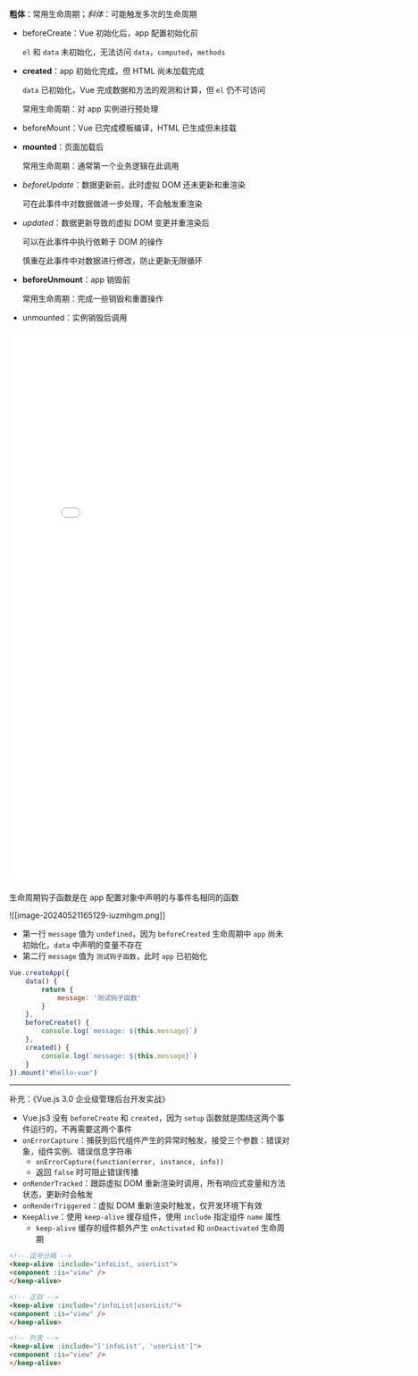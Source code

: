 **粗体**：常用生命周期；*斜体*：可能触发多次的生命周期

* beforeCreate：Vue 初始化后，app 配置初始化前

  `el` 和 `data` 未初始化，无法访问 `data`，`computed`，`methods`
* **created**：app 初始化完成，但 HTML 尚未加载完成

  `data` 已初始化，Vue 完成数据和方法的观测和计算，但 `el` 仍不可访问

  常用生命周期：对 app 实例进行预处理
* beforeMount：Vue 已完成模板编译，HTML 已生成但未挂载
* **mounted**：页面加载后

  常用生命周期：通常第一个业务逻辑在此调用
* *beforeUpdate*：数据更新前，此时虚拟 DOM 还未更新和重渲染

  可在此事件中对数据做进一步处理，不会触发重渲染
* *updated*：数据更新导致的虚拟 DOM 变更并重渲染后

  可以在此事件中执行依赖于 DOM 的操作

  慎重在此事件中对数据进行修改，防止更新无限循环
* **beforeUnmount**：app 销毁前

  常用生命周期：完成一些销毁和重置操作
* unmounted：实例销毁后调用

<iframe src="/widgets/widget-excalidraw/" data-src="/widgets/widget-excalidraw/" data-subtype="widget" border="0" frameborder="no" framespacing="0" allowfullscreen="true" style="width: 786px; height: 991px;"></iframe>

生命周期钩子函数是在 app 配置对象中声明的与事件名相同的函数

![[image-20240521165129-iuzmhgm.png]]

* 第一行 `message` 值为 `undefined`，因为 `beforeCreated` 生命周期中 `app` 尚未初始化，`data` 中声明的变量不存在
* 第二行 `message` 值为 `测试钩子函数`，此时 `app` 已初始化

```js
Vue.createApp({
    data() {
        return {
            message: '测试钩子函数'
        }
    },
    beforeCreate() {
        console.log(`message: ${this.message}`)
    },
    created() {
        console.log(`message: ${this.message}`)
    }
}).mount("#hello-vue")
```

---

补充：《Vue.js 3.0 企业级管理后台开发实战》
- Vue.js3 没有 `beforeCreate` 和 `created`，因为 `setup` 函数就是围绕这两个事件运行的，不再需要这两个事件
- `onErrorCapture`：捕获到后代组件产生的异常时触发，接受三个参数：错误对象，组件实例、错误信息字符串
	- `onErrorCapture(function(error, instance, info))`
	- 返回 `false` 时可阻止错误传播
- `onRenderTracked`：跟踪虚拟 DOM 重新渲染时调用，所有响应式变量和方法状态，更新时会触发
- `onRenderTriggered`：虚拟 DOM 重新渲染时触发，仅开发环境下有效
- `KeepAlive`：使用 `keep-alive` 缓存组件，使用 `include` 指定组件 `name` 属性
	- `keep-alive` 缓存的组件额外产生 `onActivated` 和 `onDeactivated` 生命周期

```html
<!-- 逗号分隔 -->
<keep-alive :include="infoList, userList">
<component :is="view" />
</keep-alive>

<!-- 正则 -->
<keep-alive :include="/infoList|userList/">
<component :is="view" />
</keep-alive>

<!-- 列表 -->
<keep-alive :include="['infoList', 'userList']">
<component :is="view" />
</keep-alive>
```

